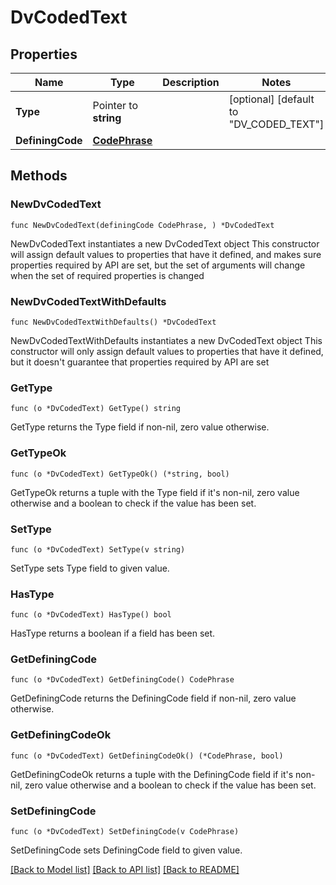 # DvCodedText

## Properties

Name | Type | Description | Notes
------------ | ------------- | ------------- | -------------
**Type** | Pointer to **string** |  | [optional] [default to "DV_CODED_TEXT"]
**DefiningCode** | [**CodePhrase**](CodePhrase.md) |  | 

## Methods

### NewDvCodedText

`func NewDvCodedText(definingCode CodePhrase, ) *DvCodedText`

NewDvCodedText instantiates a new DvCodedText object
This constructor will assign default values to properties that have it defined,
and makes sure properties required by API are set, but the set of arguments
will change when the set of required properties is changed

### NewDvCodedTextWithDefaults

`func NewDvCodedTextWithDefaults() *DvCodedText`

NewDvCodedTextWithDefaults instantiates a new DvCodedText object
This constructor will only assign default values to properties that have it defined,
but it doesn't guarantee that properties required by API are set

### GetType

`func (o *DvCodedText) GetType() string`

GetType returns the Type field if non-nil, zero value otherwise.

### GetTypeOk

`func (o *DvCodedText) GetTypeOk() (*string, bool)`

GetTypeOk returns a tuple with the Type field if it's non-nil, zero value otherwise
and a boolean to check if the value has been set.

### SetType

`func (o *DvCodedText) SetType(v string)`

SetType sets Type field to given value.

### HasType

`func (o *DvCodedText) HasType() bool`

HasType returns a boolean if a field has been set.

### GetDefiningCode

`func (o *DvCodedText) GetDefiningCode() CodePhrase`

GetDefiningCode returns the DefiningCode field if non-nil, zero value otherwise.

### GetDefiningCodeOk

`func (o *DvCodedText) GetDefiningCodeOk() (*CodePhrase, bool)`

GetDefiningCodeOk returns a tuple with the DefiningCode field if it's non-nil, zero value otherwise
and a boolean to check if the value has been set.

### SetDefiningCode

`func (o *DvCodedText) SetDefiningCode(v CodePhrase)`

SetDefiningCode sets DefiningCode field to given value.



[[Back to Model list]](../README.md#documentation-for-models) [[Back to API list]](../README.md#documentation-for-api-endpoints) [[Back to README]](../README.md)


